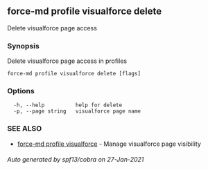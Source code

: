 ## force-md profile visualforce delete

Delete visualforce page access

### Synopsis

Delete visualforce page access in profiles

```
force-md profile visualforce delete [flags]
```

### Options

```
  -h, --help          help for delete
  -p, --page string   visualforce page name
```

### SEE ALSO

* [force-md profile visualforce](force-md_profile_visualforce.md)	 - Manage visualforce page visibility

###### Auto generated by spf13/cobra on 27-Jan-2021
